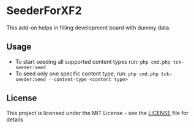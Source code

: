 # SeederForXF2
This add-on helps in filling development board with dummy data.

## Usage
* To start seeding all supported content types run: `php cmd.php tck-seeder:seed`
* To seed only one specific content type, run: `php cmd.php tck-seeder:seed --content-type <content type>`

## License
This project is licensed under the MIT License - see the [LICENSE](LICENSE.md) file for details